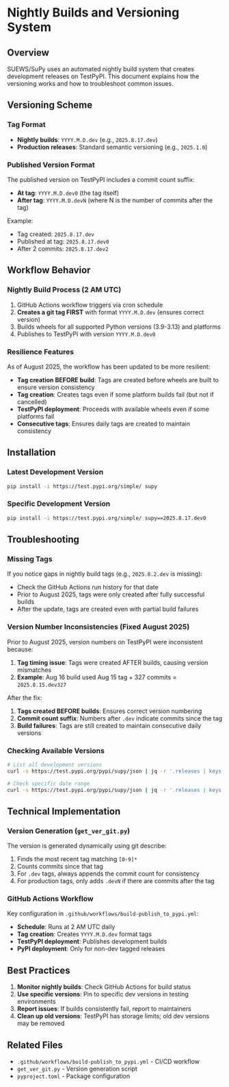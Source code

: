 # Nightly Builds and Versioning System

## Overview

SUEWS/SuPy uses an automated nightly build system that creates development releases on TestPyPI. This document explains how the versioning works and how to troubleshoot common issues.

## Versioning Scheme

### Tag Format
- **Nightly builds**: `YYYY.M.D.dev` (e.g., `2025.8.17.dev`)
- **Production releases**: Standard semantic versioning (e.g., `2025.1.0`)

### Published Version Format
The published version on TestPyPI includes a commit count suffix:
- **At tag**: `YYYY.M.D.dev0` (the tag itself)
- **After tag**: `YYYY.M.D.devN` (where N is the number of commits after the tag)

Example:
- Tag created: `2025.8.17.dev`
- Published at tag: `2025.8.17.dev0`
- After 2 commits: `2025.8.17.dev2`

## Workflow Behavior

### Nightly Build Process (2 AM UTC)
1. GitHub Actions workflow triggers via cron schedule
2. **Creates a git tag FIRST** with format `YYYY.M.D.dev` (ensures correct version)
3. Builds wheels for all supported Python versions (3.9-3.13) and platforms
4. Publishes to TestPyPI with version `YYYY.M.D.dev0`

### Resilience Features
As of August 2025, the workflow has been updated to be more resilient:
- **Tag creation BEFORE build**: Tags are created before wheels are built to ensure version consistency
- **Tag creation**: Creates tags even if some platform builds fail (but not if cancelled)
- **TestPyPI deployment**: Proceeds with available wheels even if some platforms fail
- **Consecutive tags**: Ensures daily tags are created to maintain consistency

## Installation

### Latest Development Version
```bash
pip install -i https://test.pypi.org/simple/ supy
```

### Specific Development Version
```bash
pip install -i https://test.pypi.org/simple/ supy==2025.8.17.dev0
```

## Troubleshooting

### Missing Tags
If you notice gaps in nightly build tags (e.g., `2025.8.2.dev` is missing):
- Check the GitHub Actions run history for that date
- Prior to August 2025, tags were only created after fully successful builds
- After the update, tags are created even with partial build failures

### Version Number Inconsistencies (Fixed August 2025)
Prior to August 2025, version numbers on TestPyPI were inconsistent because:
1. **Tag timing issue**: Tags were created AFTER builds, causing version mismatches
2. **Example**: Aug 16 build used Aug 15 tag + 327 commits = `2025.8.15.dev327`

After the fix:
1. **Tags created BEFORE builds**: Ensures correct version numbering
2. **Commit count suffix**: Numbers after `.dev` indicate commits since the tag
3. **Build failures**: Tags are still created to maintain consecutive daily versions

### Checking Available Versions
```bash
# List all development versions
curl -s https://test.pypi.org/pypi/supy/json | jq -r '.releases | keys[]' | grep dev | sort -V

# Check specific date range
curl -s https://test.pypi.org/pypi/supy/json | jq -r '.releases | keys[]' | grep "2025\.8\." | sort -V
```

## Technical Implementation

### Version Generation (`get_ver_git.py`)
The version is generated dynamically using git describe:
1. Finds the most recent tag matching `[0-9]*`
2. Counts commits since that tag
3. For `.dev` tags, always appends the commit count for consistency
4. For production tags, only adds `.devN` if there are commits after the tag

### GitHub Actions Workflow
Key configuration in `.github/workflows/build-publish_to_pypi.yml`:
- **Schedule**: Runs at 2 AM UTC daily
- **Tag creation**: Creates `YYYY.M.D.dev` format tags
- **TestPyPI deployment**: Publishes development builds
- **PyPI deployment**: Only for non-dev tagged releases

## Best Practices

1. **Monitor nightly builds**: Check GitHub Actions for build status
2. **Use specific versions**: Pin to specific dev versions in testing environments
3. **Report issues**: If builds consistently fail, report to maintainers
4. **Clean up old versions**: TestPyPI has storage limits; old dev versions may be removed

## Related Files
- `.github/workflows/build-publish_to_pypi.yml` - CI/CD workflow
- `get_ver_git.py` - Version generation script
- `pyproject.toml` - Package configuration